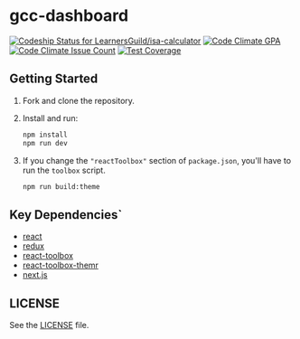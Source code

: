 # gcc-dashboard

[ ![Codeship Status for LearnersGuild/isa-calculator](https://app.codeship.com/projects/b0c9bcf0-4c11-0135-ee02-4ae1e0c245c3/status?branch=master)](https://app.codeship.com/projects/232862)
[![Code Climate GPA](https://codeclimate.com/github/LearnersGuild/isa-calculator/badges/gpa.svg)](https://codeclimate.com/github/LearnersGuild/isa-calculator)
[![Code Climate Issue Count](https://codeclimate.com/github/LearnersGuild/isa-calculator/badges/issue_count.svg)](https://codeclimate.com/github/LearnersGuild/isa-calculator)
[![Test Coverage](https://codeclimate.com/github/LearnersGuild/isa-calculator/badges/coverage.svg)](https://codeclimate.com/github/LearnersGuild/isa-calculator/coverage)

## Getting Started

1. Fork and clone the repository.

2. Install and run:

    ```bash
    npm install
    npm run dev
    ```

3. If you change the `"reactToolbox"` section of `package.json`, you'll have to run the `toolbox` script.

    ```bash
    npm run build:theme
    ```

## Key Dependencies`

- [react][react]
- [redux][redux]
- [react-toolbox][react-toolbox]
- [react-toolbox-themr][react-toolbox-themr]
- [next.js][next.js]

## LICENSE

See the [LICENSE](./LICENSE) file.


[react]: https://facebook.github.io/react/
[redux]: http://redux.js.org/
[react-toolbox]: https://react-toolbox.com/
[react-toolbox-themr]: https://github.com/react-toolbox/react-toolbox-themr
[next.js]: https://github.com/zeit/next.js
